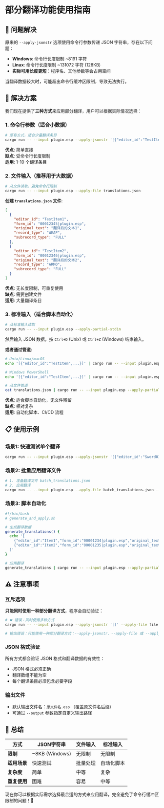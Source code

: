 # 部分翻译功能使用指南

## 🚀 问题解决

原来的 `--apply-jsonstr` 选项使用命令行参数传递 JSON 字符串，存在以下问题：

- **Windows**: 命令行长度限制 ~8191 字符
- **Linux**: 命令行长度限制 ~131072 字符 (128KB)
- **实际可用长度更短**：程序名、其他参数等会占用空间

当翻译数据较大时，可能超出命令行缓冲区限制，导致无法执行。

## 🎯 解决方案

我们现在提供了**三种方式**来应用部分翻译，用户可以根据实际情况选择：

### 1. 命令行参数（适合小数据）

```bash
# 原有方式，适合少量翻译条目
cargo run -- --input plugin.esp --apply-jsonstr '[{"editor_id":"TestItem","form_id":"00012345|plugin.esp","original_text":"翻译后的文本","record_type":"WEAP","subrecord_type":"FULL"}]'
```

**优点**: 简单直接  
**缺点**: 受命令行长度限制  
**适用**: 1-10 个翻译条目

### 2. 文件输入（推荐用于大数据）

```bash
# 从文件读取，避免命令行限制
cargo run -- --input plugin.esp --apply-file translations.json
```

**创建 `translations.json` 文件**:
```json
[
  {
    "editor_id": "TestItem1",
    "form_id": "00012345|plugin.esp",
    "original_text": "翻译后的文本1",
    "record_type": "WEAP",
    "subrecord_type": "FULL"
  },
  {
    "editor_id": "TestItem2", 
    "form_id": "00012346|plugin.esp",
    "original_text": "翻译后的文本2",
    "record_type": "ARMO",
    "subrecord_type": "FULL"
  }
]
```

**优点**: 无长度限制，可重复使用  
**缺点**: 需要创建文件  
**适用**: 大量翻译条目

### 3. 标准输入（适合脚本自动化）

```bash
# 从标准输入读取
cargo run -- --input plugin.esp --apply-partial-stdin
```

然后输入 JSON 数据，按 `Ctrl+D` (Unix) 或 `Ctrl+Z` (Windows) 结束输入。

**或者通过管道**:
```bash
# Unix/Linux/macOS
echo '[{"editor_id":"TestItem",...}]' | cargo run -- --input plugin.esp --apply-partial-stdin

# Windows PowerShell
echo '[{"editor_id":"TestItem",...}]' | cargo run -- --input plugin.esp --apply-partial-stdin

# 从文件管道
cat translations.json | cargo run -- --input plugin.esp --apply-partial-stdin
```

**优点**: 适合脚本自动化，无文件残留  
**缺点**: 相对复杂  
**适用**: 自动化脚本、CI/CD 流程

## 📋 使用示例

### 场景1: 快速测试单个翻译

```bash
cargo run -- --input plugin.esp --apply-jsonstr '[{"editor_id":"Sword01","form_id":"00001234|plugin.esp","original_text":"魔法剑","record_type":"WEAP","subrecord_type":"FULL"}]'
```

### 场景2: 批量应用翻译文件

```bash
# 1. 准备翻译文件 batch_translations.json
# 2. 应用翻译
cargo run -- --input plugin.esp --apply-file batch_translations.json --output translated_plugin.esp
```

### 场景3: 脚本自动化

```bash
#!/bin/bash
# generate_and_apply.sh

# 生成翻译数据
generate_translations() {
  echo '[
    {"editor_id":"Item1","form_id":"00001234|plugin.esp","original_text":"剑","record_type":"WEAP","subrecord_type":"FULL"},
    {"editor_id":"Item2","form_id":"00001235|plugin.esp","original_text":"盾","record_type":"ARMO","subrecord_type":"FULL"}
  ]'
}

# 应用翻译
generate_translations | cargo run -- --input plugin.esp --apply-partial-stdin
```

## ⚠️ 注意事项

### 互斥选项

**只能同时使用一种部分翻译方式**，程序会自动验证：

```bash
# ❌ 错误：同时使用多种方式
cargo run -- --input plugin.esp --apply-jsonstr '[]' --apply-file file.json

# 输出错误：只能使用一种部分翻译方式：--apply-jsonstr、--apply-file 或 --apply-partial-stdin
```

### JSON 格式验证

所有方式都会验证 JSON 格式和翻译数据的有效性：

- JSON 格式必须正确
- 翻译数组不能为空
- 每个翻译条目必须包含必要字段

### 输出文件

- 默认输出文件名：`原文件名.esp` （覆盖原文件名后缀）
- 可通过 `--output` 参数指定自定义输出路径

## 🎉 总结

| 方式 | JSON字符串 | 文件输入 | 标准输入 |
|------|------------|----------|----------|
| **限制** | ~8KB (Windows) | 无限制 | 无限制 |
| **适用场景** | 快速测试 | 批量处理 | 自动化脚本 |
| **复杂度** | 简单 | 中等 | 复杂 |
| **重复使用** | 困难 | 容易 | 中等 |

现在你可以根据实际需求选择最合适的方式来应用翻译，完全避免了命令行缓冲区限制的问题！🚀 